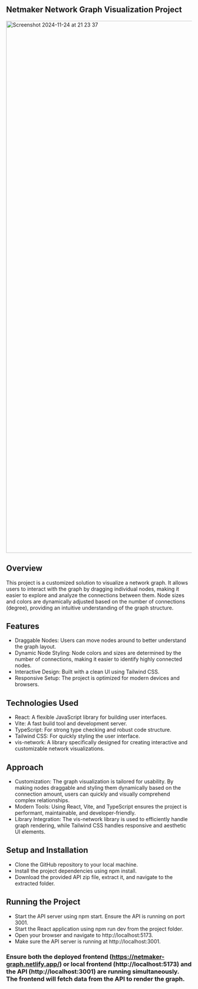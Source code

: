 ## Netmaker Network Graph Visualization Project

<img width="1440" alt="Screenshot 2024-11-24 at 21 23 37" src="https://github.com/user-attachments/assets/cee0a34d-96e7-4ab7-9493-766f1edd5cd5">

## Overview

This project is a customized solution to visualize a network graph. It allows users to interact with the graph by dragging individual nodes, making it easier to explore and analyze the connections between them. Node sizes and colors are dynamically adjusted based on the number of connections (degree), providing an intuitive understanding of the graph structure.

## Features

- Draggable Nodes: Users can move nodes around to better understand the graph layout.
- Dynamic Node Styling: Node colors and sizes are determined by the number of connections, making it easier to identify highly connected nodes.
- Interactive Design: Built with a clean UI using Tailwind CSS.
- Responsive Setup: The project is optimized for modern devices and browsers.

## Technologies Used

- React: A flexible JavaScript library for building user interfaces.
- Vite: A fast build tool and development server.
- TypeScript: For strong type checking and robust code structure.
- Tailwind CSS: For quickly styling the user interface.
- vis-network: A library specifically designed for creating interactive and customizable network visualizations.

## Approach

- Customization: The graph visualization is tailored for usability. By making nodes draggable and styling them dynamically based on the connection amount, users can quickly and visually comprehend complex relationships.
- Modern Tools: Using React, Vite, and TypeScript ensures the project is performant, maintainable, and developer-friendly.
- Library Integration: The vis-network library is used to efficiently handle graph rendering, while Tailwind CSS handles responsive and aesthetic UI elements.

## Setup and Installation

- Clone the GitHub repository to your local machine.
- Install the project dependencies using npm install.
- Download the provided API zip file, extract it, and navigate to the extracted folder.

## Running the Project

- Start the API server using npm start. Ensure the API is running on port 3001.
- Start the React application using npm run dev from the project folder.
- Open your browser and navigate to http://localhost:5173.
- Make sure the API server is running at http://localhost:3001.

### Ensure both the deployed frontend (https://netmaker-graph.netlify.app/) or local frontend (http://localhost:5173) and the API (http://localhost:3001) are running simultaneously. The frontend will fetch data from the API to render the graph.


